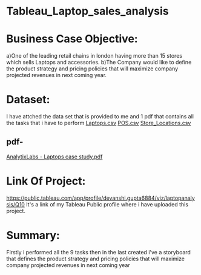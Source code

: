 # Tableau_Laptop_sales_analysis

# Business Case Objective:
a)One of the leading retail chains in london having more than 15 stores which sells Laptops and accessories.
b)The Company would like to define the product strategy and pricing policies that will maximize company projected revenues in next coming year.

# Dataset: 
I have attched the data set that is provided to me and 1 pdf that contains all the tasks that i have to perform
[Laptops.csv](https://github.com/devanshi-gupta-23/Tableau_Laptop_sales_analysis/files/7714180/Laptops.csv)
[POS.csv](https://github.com/devanshi-gupta-23/Tableau_Laptop_sales_analysis/files/7714181/POS.csv)
[Store_Locations.csv](https://github.com/devanshi-gupta-23/Tableau_Laptop_sales_analysis/files/7714184/Store_Locations.csv) 
## pdf-
[AnalytixLabs - Laptops case study.pdf](https://github.com/devanshi-gupta-23/Tableau_Laptop_sales_analysis/files/7714195/AnalytixLabs.-.Laptops.case.study.pdf)


# Link Of Project:
https://public.tableau.com/app/profile/devanshi.gupta6884/viz/laptopanalysis/Q10
It's a link of my Tableau Public profile where i have uploaded this project.

# Summary:
Firstly i performed all the 9 tasks then in the last created i've a storyboard that defines the product strategy and pricing policies that will maximize company projected revenues in next coming year
